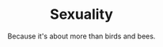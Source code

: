 ---
title: Sexuality
seo_title: Sexuality Articles, Edugraphics, Books, & Resources
subtitle: Because it's about more than birds and bees.
excerpt: Free resources created by Sam Killermann for learning about sexuality, sexual orientation, and queer identities.
---